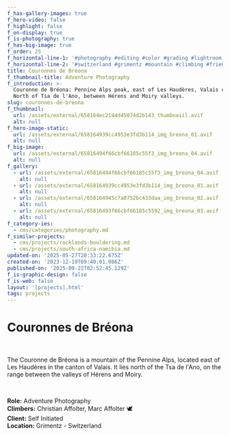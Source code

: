 ```yaml
---
f_has-gallery-images: true
f_hero-video: false
f_highlight: false
f_on-display: true
f_is-photography: true
f_has-big-image: true
f_order: 25
f_horizontal-line-1: '#photography #editing #color #grading #lightroom'
f_horizontal-line-2: '#switzerland #grimentz #mountain #climbing #friends'
title: Couronnes de Bréona
f_thumbnail-title: Adventure Photography
f_introduction: >-
  Couronne de Bréona: Pennine Alps peak, east of Les Haudères, Valais canton.
  North of Tsa de l'Ano, between Hérens and Moiry valleys.
slug: couronnes-de-breona
f_thumbnail:
  url: /assets/external/658164ec2144d45074d2b143_thumbnaiil.avif
  alt: null
f_hero-image-static:
  url: /assets/external/658164939cc4953e3fd3b114_img_breona_01.avif
  alt: null
f_big-image:
  url: /assets/external/65816494f66cbf66185c55f3_img_breona_04.avif
  alt: null
f_gallery:
  - url: /assets/external/65816494f66cbf66185c55f3_img_breona_04.avif
    alt: null
  - url: /assets/external/658164939cc4953e3fd3b114_img_breona_01.avif
    alt: null
  - url: /assets/external/658164945c7a0752bc433daa_img_breona_02.avif
    alt: null
  - url: /assets/external/65816493f66cbf66185c5592_img_breona_03.avif
    alt: null
f_category-ies:
  - cms/categories/photography.md
f_similar-projects:
  - cms/projects/rocklands-bouldering.md
  - cms/projects/south-africa-namibia.md
updated-on: '2025-05-27T20:33:22.675Z'
created-on: '2023-12-19T09:40:01.086Z'
published-on: '2025-09-22T02:52:45.129Z'
f_is-graphic-design: false
f_is-web: false
layout: '[projects].html'
tags: projects
---
```


Couronnes de Bréona
===================

‍

The Couronne de Bréona is a mountain of the Pennine Alps, located east of Les Haudères in the canton of Valais. It lies north of the Tsa de l'Ano, on the range between the valleys of Hérens and Moiry.

‍

**Role:** Adventure Photography  
**Climbers:** Christian Affolter, Marc Affolter 🕊️  
**Client:** Self Initiated  
**Location:** Grimentz - Switzerland
